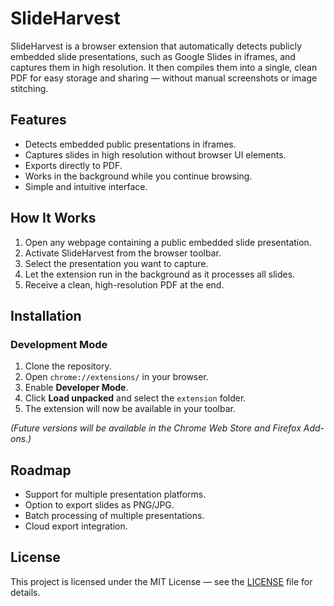 # SlideHarvest

SlideHarvest is a browser extension that automatically detects publicly embedded slide presentations, such as Google Slides in iframes, and captures them in high resolution. It then compiles them into a single, clean PDF for easy storage and sharing — without manual screenshots or image stitching.

## Features
- Detects embedded public presentations in iframes.
- Captures slides in high resolution without browser UI elements.
- Exports directly to PDF.
- Works in the background while you continue browsing.
- Simple and intuitive interface.

## How It Works
1. Open any webpage containing a public embedded slide presentation.
2. Activate SlideHarvest from the browser toolbar.
3. Select the presentation you want to capture.
4. Let the extension run in the background as it processes all slides.
5. Receive a clean, high-resolution PDF at the end.

## Installation
### Development Mode
1. Clone the repository.
2. Open `chrome://extensions/` in your browser.
3. Enable **Developer Mode**.
4. Click **Load unpacked** and select the `extension` folder.
5. The extension will now be available in your toolbar.

*(Future versions will be available in the Chrome Web Store and Firefox Add-ons.)*

## Roadmap
- Support for multiple presentation platforms.
- Option to export slides as PNG/JPG.
- Batch processing of multiple presentations.
- Cloud export integration.

## License
This project is licensed under the MIT License — see the [LICENSE](LICENSE) file for details.
